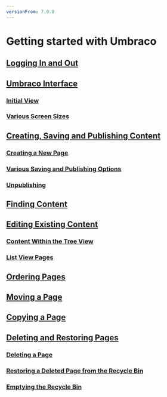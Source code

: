 ```yaml
---
versionFrom: 7.0.0
---
```


# Getting started with Umbraco

## [Logging In and Out](Logging-In-and-Out.md)

## [Umbraco Interface](Umbraco-Interface.md)

### [Initial View](Umbraco-Interface.md#initial-view)

### [Various Screen Sizes](Umbraco-Interface.md#various-screen-sizes)

## [Creating, Saving and Publishing Content](Creating-Saving-and-Publishing-Content.md)

### [Creating a New Page](Creating-Saving-and-Publishing-Content.md#creating-a-new-page)

### [Various Saving and Publishing Options](Creating-Saving-and-Publishing-Content.md#various-saving-and-publishing-options)

### [Unpublishing](Creating-Saving-and-Publishing-Content.md#unpublishing)

## [Finding Content](Finding-Content.md)

## [Editing Existing Content](Editing-Existing-Content.md)

### [Content Within the Tree View](Editing-Existing-Content.md#content-within-the-tree-view)

### [List View Pages](Editing-Existing-Content.md#list-view-pages)

## [Ordering Pages](Ordering-Pages.md)

## [Moving a Page](Moving-a-Page.md)

## [Copying a Page](Copying-a-Page.md)

## [Deleting and Restoring Pages](Deleting-and-Restoring-Pages.md)

### [Deleting a Page](Deleting-and-Restoring-Pages.md#deleting-a-page)

### [Restoring a Deleted Page from the Recycle Bin](Deleting-and-Restoring-Pages.md#restoring-a-deleted-page-from-the-recycle-bin)

### [Emptying the Recycle Bin](Deleting-and-Restoring-Pages.md#emptying-the-recycle-bin)
